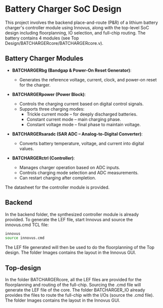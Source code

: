 # Battery Charger SoC Design
This project involves the backend place-and-route (P&R) of a lithium battery charger's controller module using Innovus, along with the top-level SoC design including floorplanning, IO selection, and full-chip routing. The battery contains 4 modules (see Top Design/BATCHARGERcore/BATCHARGERcore.v).

## Battery Charger Modules

- **BATCHARGERbg (Bandgap & Power-On Reset Generator)**:
  - Generates the reference voltage, current, clock, and power-on reset for the charger.  

- **BATCHARGERpower (Power Block)**:  
  - Controls the charging current based on digital control signals.  
  - Supports three charging modes:  
    - Trickle current mode – for deeply discharged batteries.  
    - Constant current mode – main charging phase.  
    - Constant voltage mode – final phase to maintain voltage.   

- **BATCHARGERsaradc (SAR ADC – Analog-to-Digital Converter)**:
  - Converts battery temperature, voltage, and current into digital values.  

- **BATCHARGERctrl (Controller)**:
  - Manages charger operation based on ADC inputs.  
  - Controls charging mode selection and ADC measurements.   
  - Can restart charging after completion.

The datasheet for the controller module is provided.
 
## Backend

In the backend folder, the synthesized controller module is already provided. To generate the LEF file, start Innovus and source the innovus.cmd TCL file:
```sh
innovus
source innovus.cmd
```
The LEF file generated will then be used to do the floorplanning of the Top design. The folder Images contains the layout in the Innovus GUI.

## Top-design

In the folder BATCHARGERcore, all the LEF files are provided for the floorplanning and routing of the full-chip. Sourcing the .cmd file will generate the LEF file of the core. The folder BATCHARGER_IO already provides the files to route the full-chip with the I/Os (source the .cmd file). The folder Images contains the layout in the Innovus GUI.






 


